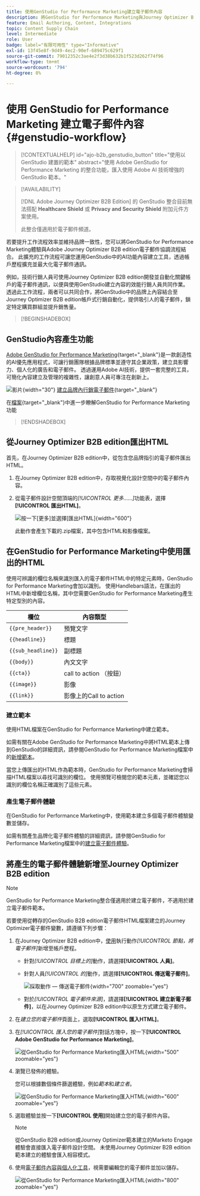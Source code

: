 ```yaml
---
title: 使用GenStudio for Performance Marketing建立電子郵件內容
description: 將GenStudio for Performance Marketing與Journey Optimizer B2B edition整合 — 匯出HTML、建立AI支援的電子郵件體驗，以及匯入品牌內容。
feature: Email Authoring, Content, Integrations
topic: Content Supply Chain
level: Intermediate
role: User
badge: label="有限可用性" type="Informative"
exl-id: 13f45e8f-9d49-4ec2-90ef-689475c629f1
source-git-commit: 79012352c3ae4e2f3d38b632b1f523d262f74f96
workflow-type: tm+mt
source-wordcount: '794'
ht-degree: 8%

---
```


# 使用 GenStudio for Performance Marketing 建立電子郵件內容 {#genstudio-workflow}

>[!CONTEXTUALHELP]
>id="ajo-b2b_genstudio_button"
>title="使用以 GenStudio 建置的範本"
>abstract="使用 Adobe GenStudio for Performance Marketing 的整合功能，匯入使用 Adobe AI 技術增強的 GenStudio 範本。"

>[!AVAILABILITY]
>
>[!DNL Adobe Journey Optimizer B2B Edition] 的 GenStudio 整合目前無法搭配 **Healthcare Shield** 或 **Privacy and Security Shield** 附加元件方案使用。
>
>此整合僅適用於電子郵件頻道。

若要提升工作流程效率並維持品牌一致性，您可以將GenStudio for Performance Marketing體驗與Adobe Journey Optimizer B2B edition電子郵件協調流程結合。 此擴充的工作流程可讓您運用GenStudio中的AI功能內容建立工具，透過帳戶歷程擴充並最大化電子郵件通訊。

例如，技術行銷人員可使用Journey Optimizer B2B edition開發並自動化關鍵帳戶的電子郵件通訊，以便與使用GenStudio建立內容的效能行銷人員共同作業。 透過此工作流程，兩者可以共同合作，將GenStudio中的品牌上內容結合至Journey Optimizer B2B edition帳戶式行銷自動化，提供吸引人的電子郵件，鎖定特定購買群組並提升銷售量。

>[!BEGINSHADEBOX]

## GenStudio內容產生功能

[Adobe GenStudio for Performance Marketing](https://business.adobe.com/tw/products/genstudio-for-performance-marketing.html){target="_blank"}是一款創造性的AI優先應用程式，可讓行銷團隊根據品牌標準並遵守其企業政策，建立具影響力、個人化的廣告和電子郵件。 透過運用Adobe AI技術，提供一套完整的工具，可簡化內容建立及管理的複雜性，讓創意人員可專注在創新上。

![影片](../../assets/do-not-localize/icon-video.svg){width="30"} [建立品牌內行銷電子郵件](https://experienceleague.adobe.com/zh-hant/docs/genstudio-for-performance-marketing-learn/tutorials/creating-experiences/creating-on-brand-emails){target="_blank"}

在[檔案](https://experienceleague.adobe.com/zh-hant/docs/genstudio-for-performance-marketing/user-guide/home){target="_blank"}中進一步瞭解GenStudio for Performance Marketing功能

>[!ENDSHADEBOX]

## 從Journey Optimizer B2B edition匯出HTML

首先，在Journey Optimizer B2B edition中，從包含您品牌指引的電子郵件匯出HTML。

1. 在Journey Optimizer B2B edition中，存取視覺化設計空間中的電子郵件內容。

1. 從電子郵件設計空間頂端的&#x200B;_[!UICONTROL 更多……]_&#x200B;功能表，選擇&#x200B;**[!UICONTROL 匯出HTML]**。

   ![按一下[更多]並選擇[匯出HTML]](./assets/email-export-html.png){width="600"}

   此動作會產生下載的.zip檔案，其中包含HTML和影像檔案。

## 在GenStudio for Performance Marketing中使用匯出的HTML

使用可辨識的欄位名稱來識別匯入的電子郵件HTML中的特定元素時，GenStudio for Performance Marketing會加以識別。 使用Handlebars語法，在匯出的HTML中新增欄位名稱，其中您需要GenStudio for Performance Marketing產生特定型別的內容。

| 欄位 | 內容類型 |
| ----------------- | ------------------------- |
| `{{pre_header}}` | 預覽文字 |
| `{{headline}}` | 標題 |
| `{{sub_headline}}` | 副標題 |
| `{{body}}` | 內文文字 |
| `{{cta}}` | call to action （按鈕） |
| `{{image}}` | 影像 |
| `{{link}}` | 影像上的Call to action |

### 建立範本

使用HTML檔案在GenStudio for Performance Marketing中建立範本。

如需有關在Adobe GenStudio for Performance Marketing中將HTML範本上傳到GenStudio的詳細資訊，請參閱GenStudio for Performance Marketing檔案中的[新增範本](https://experienceleague.adobe.com/zh-hant/docs/genstudio-for-performance-marketing/user-guide/content/templates/use-templates#add-a-template)。

當您上傳匯出的HTML作為範本時，GenStudio for Performance Marketing會掃描HTML檔案以尋找可識別的欄位。 使用預覽可檢閱您的範本元素，並確認您以識別的欄位名稱正確識別了這些元素。

### 產生電子郵件體驗

在GenStudio for Performance Marketing中，使用範本建立多個電子郵件體驗變數並儲存。

如需有關產生品牌化電子郵件體驗的詳細資訊，請參閱GenStudio for Performance Marketing檔案中的[建立電子郵件體驗](https://experienceleague.adobe.com/zh-hant/docs/genstudio-for-performance-marketing/user-guide/create/create-email-experience)。

## 將產生的電子郵件體驗新增至Journey Optimizer B2B edition

>[!NOTE]
>
>GenStudio for Performance Marketing整合僅適用於建立電子郵件，不適用於建立電子郵件範本。

若要使用從轉存的GenStudio B2B edition電子郵件HTML檔案建立的Journey Optimizer電子郵件變數，請遵循下列步驟：

1. 在Journey Optimizer B2B edition中，[使用](./add-email.md)執行動作&#x200B;_[!UICONTROL 節點，將電子郵件]_&#x200B;新增至帳戶歷程。

   * 針對&#x200B;_[!UICONTROL 目標上的]_&#x200B;動作，請選擇&#x200B;**[!UICONTROL 人員]**。

   * 針對人員&#x200B;_[!UICONTROL 的]_&#x200B;動作，請選擇&#x200B;**[!UICONTROL 傳送電子郵件]**。

     ![採取動作 — 傳送電子郵件](./assets/journey-node-send-email.png){width="700" zoomable="yes"}

   * 對於&#x200B;_[!UICONTROL 電子郵件來源]_，請選擇&#x200B;**[!UICONTROL 建立新電子郵件]**，以在Journey Optimizer B2B edition中以原生方式建立電子郵件。

1. 在&#x200B;_建立您的電子郵件_&#x200B;頁面上，選取&#x200B;**[!UICONTROL 匯入HTML]**。

1. 在&#x200B;_[!UICONTROL 匯入您的電子郵件]_&#x200B;對話方塊中，按一下&#x200B;**[!UICONTROL Adobe GenStudio for Performance Marketing]**。

   ![從GenStudio for Performance Marketing匯入HTML](./assets/email-import-html-genstudio.png){width="500" zoomable="yes"}

1. 瀏覽已發佈的體驗。

   您可以根據數個條件篩選體驗，例如&#x200B;_範本_&#x200B;和&#x200B;_建立者_。

   ![從GenStudio for Performance Marketing匯入HTML](./assets/email-import-select-gen-studio-experience.png){width="600" zoomable="yes"}

1. 選取體驗並按一下&#x200B;**[!UICONTROL 使用]**&#x200B;開始建立您的電子郵件內容。

   >[!NOTE]
   >
   >從GenStudio B2B edition或Journey Optimizer範本建立的Marketo Engage體驗會直接匯入電子郵件設計空間。 未使用Journey Optimizer B2B edition範本建立的體驗會匯入相容模式。

1. 使用[電子郵件內容與個人化工具](./email-authoring.md)，視需要編輯您的電子郵件並加以儲存。

   ![從GenStudio for Performance Marketing匯入HTML](./assets/email-imported-experience.png){width="800" zoomable="yes"}
